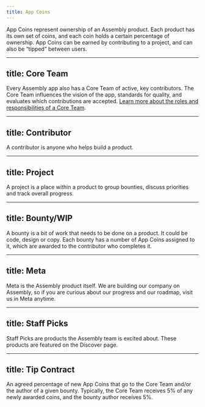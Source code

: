 ```yaml
---
title: App Coins
---
```


App Coins represent ownership of an Assembly product. Each product has its own set of coins, and each coin holds a certain percentage of ownership. App Coins can be earned by contributing to a project, and can also be “tipped” between users.

---
title: Core Team
---

Every Assembly app also has a Core Team of active, key contributors. The Core Team influences the vision of the app, standards for quality, and evaluates which contributions are accepted. [Learn more about the roles and responsibilities of a Core Team](https://assembly.com/core-team).

---
title: Contributor
---

A contributor is anyone who helps build a product.

---
title: Project
---

A project is a place within a product to group bounties, discuss priorities and track overall progress.

---
title: Bounty/WIP
---

A bounty is a bit of work that needs to be done on a product. It could be code, design or copy. Each bounty has a number of App Coins assigned to it, which are awarded to the contributor who completes it.

---
title: Meta
---

Meta is the Assembly product itself. We are building our company on Assembly, so if you are curious about our progress and our roadmap, visit us in Meta anytime.

---
title: Staff Picks
---

Staff Picks are products the Assembly team is excited about. These products are featured on the Discover page.

---
title: Tip Contract
---

An agreed percentage of new App Coins that go to the Core Team and/or the author of a given bounty. Typically, the Core Team receives 5% of any newly awarded coins, and the bounty author receives 5%.
